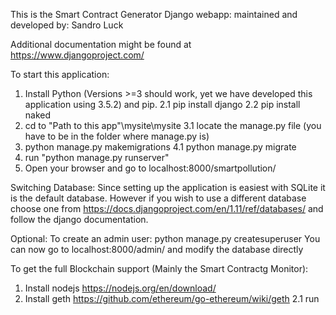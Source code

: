 This is the Smart Contract Generator Django webapp:
maintained and developed by: Sandro Luck

Additional documentation might be found at https://www.djangoproject.com/

To start this application:
1. Install Python (Versions >=3 should work, yet we have developed this application using 3.5.2) and pip.
2.1 pip install django
  2.2 pip install naked
3. cd to \"Path to this app"\mysite\mysite
  3.1 locate the manage.py file (you have to be in the folder where manage.py is)
4. python manage.py makemigrations
  4.1 python manage.py migrate
5. run "python manage.py runserver"
6. Open your browser and go to localhost:8000/smartpollution/

Switching Database:
Since setting up the application is easiest with SQLite it is the default database.
However if you wish to use a different database choose one from https://docs.djangoproject.com/en/1.11/ref/databases/ and follow the django documentation.

Optional:
To create an admin user: python manage.py createsuperuser
You can now go to localhost:8000/admin/ and modify the database directly

To get the full Blockchain support (Mainly the Smart Contractg Monitor):
1. Install nodejs https://nodejs.org/en/download/
2. Install geth https://github.com/ethereum/go-ethereum/wiki/geth
  2.1 run 



